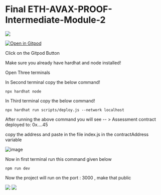 # Final ETH-AVAX-PROOF-Intermediate-Module-2
![](https://i.imgur.com/veF6Uvs.png)


[![Open in Gitpod](https://gitpod.io/button/open-in-gitpod.svg)](https://metacrafterc-scmstarter-zctwio2uvoo.ws-us114.gitpod.io/)

Click on the Gitpod Button 

Make sure you already have hardhat and node installed!

Open Three terminals 

In Second terminal copy the below command!
```solidity
npx hardhat node
```

In Third terminal copy the below command!
```solidity
npx hardhat run scripts/deploy.js --network localhost
```

After running the above command you will see  -- > Assessment contract deployed to: 0x....45

copy the address and paste in the file index.js in  the contractAddress variable



![image](https://github.com/toshiksharma271/ETH-AVAX-PROOF-Intermediate-Module-2/assets/98310467/50bff407-13f3-4441-9966-cffbc842711d)



Now in first terminal run this command given below

```solidity
npm run dev
```

Now the project will run on the port : 3000 , make that public 

![](https://i.imgur.com/uDgzotm.png)
![](https://i.imgur.com/EvjY5Pp.png)









